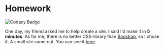 # Homework

[![Codacy Badge](https://api.codacy.com/project/badge/Grade/0b839bce3bdf4deab355e7eda8e71a38)](https://www.codacy.com/manual/mezgoodle/TemplateSimpleBootstrap?utm_source=github.com&amp;utm_medium=referral&amp;utm_content=mezgoodle/TemplateSimpleBootstrap&amp;utm_campaign=Badge_Grade)

One day, my friend asked me to help create a site. I said I'd make it in **5 minutes**. As for me, there is no better CSS-library than [Boostrap](https://github.com/twbs/bootstrap), so I chose it. A small site came out. You can see it [here](https://mezgoodle.github.io/TemplateSimpleBootstrap/).
